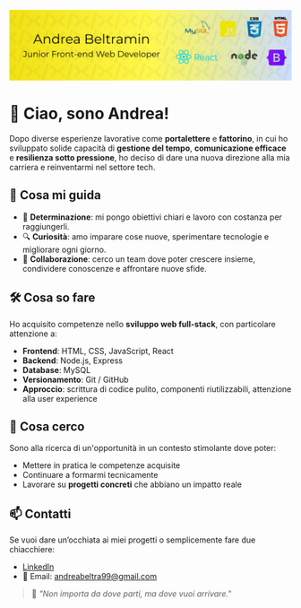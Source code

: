 ![Copertina](/assets/copertina-github.png)

# 👋 Ciao, sono Andrea!

Dopo diverse esperienze lavorative come **portalettere** e **fattorino**, in cui ho sviluppato solide capacità di **gestione del tempo**, **comunicazione efficace** e **resilienza sotto pressione**, ho deciso di dare una nuova direzione alla mia carriera e reinventarmi nel settore tech.

## 🚀 Cosa mi guida

- 🎯 **Determinazione**: mi pongo obiettivi chiari e lavoro con costanza per raggiungerli.
- 🔍 **Curiosità**: amo imparare cose nuove, sperimentare tecnologie e migliorare ogni giorno.
- 🤝 **Collaborazione**: cerco un team dove poter crescere insieme, condividere conoscenze e affrontare nuove sfide.

## 🛠️ Cosa so fare

Ho acquisito competenze nello **sviluppo web full-stack**, con particolare attenzione a:

- **Frontend**: HTML, CSS, JavaScript, React
- **Backend**: Node.js, Express
- **Database**: MySQL
- **Versionamento**: Git / GitHub
- **Approccio**: scrittura di codice pulito, componenti riutilizzabili, attenzione alla user experience

## 🎯 Cosa cerco

Sono alla ricerca di un'opportunità in un contesto stimolante dove poter:

- Mettere in pratica le competenze acquisite
- Continuare a formarmi tecnicamente
- Lavorare su **progetti concreti** che abbiano un impatto reale

## 📫 Contatti

Se vuoi dare un’occhiata ai miei progetti o semplicemente fare due chiacchiere:

- [LinkedIn](https://www.linkedin.com/in/andrea-beltramin-4b9881173/)
- 📩 Email: andreabeltra99@gmail.com

> 💬 _"Non importa da dove parti, ma dove vuoi arrivare."_
